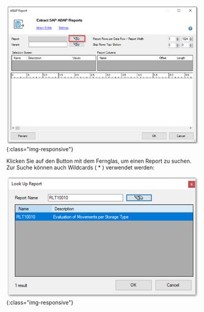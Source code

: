 
![Report-SSIS-Component](/img/content/Report-SSIS-Component.png){:class="img-responsive"}

Klicken Sie auf den Button mit dem Fernglas, um einen Report zu suchen. Zur Suche können auch Wildcards ( * ) verwendet werden:

![Report-Search](/img/content/Report-Search.png){:class="img-responsive"}